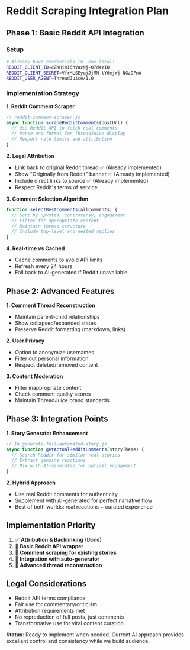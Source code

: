 # Reddit Scraping Integration Plan

## Phase 1: Basic Reddit API Integration

### Setup

```bash
# Already have credentials in .env.local:
REDDIT_CLIENT_ID=cZKHimI6hVazNj-O7d4YIQ
REDDIT_CLIENT_SECRET=VfrMLSEyqjJjMN-tY0ejWj-NGzDFnA
REDDIT_USER_AGENT=ThreadJuice/1.0
```

### Implementation Strategy

**1. Reddit Comment Scraper**

```javascript
// reddit-comment-scraper.js
async function scrapeRedditComments(postUrl) {
  // Use Reddit API to fetch real comments
  // Parse and format for ThreadJuice display
  // Respect rate limits and attribution
}
```

**2. Legal Attribution**

- Link back to original Reddit thread ✅ (Already implemented)
- Show "Originally from Reddit" banner ✅ (Already implemented)
- Include direct links to source ✅ (Already implemented)
- Respect Reddit's terms of service

**3. Comment Selection Algorithm**

```javascript
function selectBestComments(allComments) {
  // Sort by upvotes, controversy, engagement
  // Filter for appropriate content
  // Maintain thread structure
  // Include top-level and nested replies
}
```

**4. Real-time vs Cached**

- Cache comments to avoid API limits
- Refresh every 24 hours
- Fall back to AI-generated if Reddit unavailable

## Phase 2: Advanced Features

**1. Comment Thread Reconstruction**

- Maintain parent-child relationships
- Show collapsed/expanded states
- Preserve Reddit formatting (markdown, links)

**2. User Privacy**

- Option to anonymize usernames
- Filter out personal information
- Respect deleted/removed content

**3. Content Moderation**

- Filter inappropriate content
- Check comment quality scores
- Maintain ThreadJuice brand standards

## Phase 3: Integration Points

**1. Story Generator Enhancement**

```javascript
// In generate-full-automated-story.js
async function getActualRedditComments(storyTheme) {
  // Search Reddit for similar real stories
  // Extract genuine reactions
  // Mix with AI-generated for optimal engagement
}
```

**2. Hybrid Approach**

- Use real Reddit comments for authenticity
- Supplement with AI-generated for perfect narrative flow
- Best of both worlds: real reactions + curated experience

## Implementation Priority

1. ✅ **Attribution & Backlinking** (Done)
2. 🔄 **Basic Reddit API wrapper**
3. 🔄 **Comment scraping for existing stories**
4. 🔄 **Integration with auto-generator**
5. 🔄 **Advanced thread reconstruction**

## Legal Considerations

- Reddit API terms compliance
- Fair use for commentary/criticism
- Attribution requirements met
- No reproduction of full posts, just comments
- Transformative use for viral content curation

**Status**: Ready to implement when needed. Current AI approach provides excellent control and consistency while we build audience.
